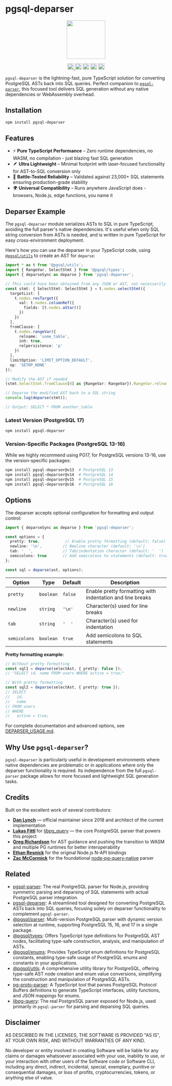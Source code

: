 # pgsql-deparser 

<p align="center" width="100%">
  <img height="120" src="https://github.com/launchql/pgsql-parser/assets/545047/6440fa7d-918b-4a3b-8d1b-755d85de8bea" />
</p>

<p align="center" width="100%">
  <a href="https://github.com/launchql/pgsql-parser/actions/workflows/run-tests.yaml">
    <img height="20" src="https://github.com/launchql/pgsql-parser/actions/workflows/run-tests.yaml/badge.svg" />
  </a>
   <a href="https://www.npmjs.com/package/pgsql-deparser"><img height="20" src="https://img.shields.io/npm/dt/pgsql-deparser"></a>
   <a href="https://www.npmjs.com/package/pgsql-deparser"><img height="20" src="https://img.shields.io/npm/dw/pgsql-deparser"/></a>
   <a href="https://github.com/launchql/pgsql-parser/blob/main/LICENSE-MIT"><img height="20" src="https://img.shields.io/badge/license-MIT-blue.svg"/></a>
   <a href="https://www.npmjs.com/package/pgsql-deparser"><img height="20" src="https://img.shields.io/github/package-json/v/launchql/pgsql-parser?filename=packages%2Fdeparser%2Fpackage.json"/></a>
</p>

`pgsql-deparser` is the lightning-fast, pure TypeScript solution for converting PostgreSQL ASTs back into SQL queries. Perfect companion to [`pgsql-parser`](https://github.com/launchql/pgsql-parser), this focused tool delivers SQL generation without any native dependencies or WebAssembly overhead.

## Installation

```sh
npm install pgsql-deparser
```

## Features

* ⚡ **Pure TypeScript Performance** – Zero runtime dependencies, no WASM, no compilation - just blazing fast SQL generation
* 🪶 **Ultra Lightweight** – Minimal footprint with laser-focused functionality for AST-to-SQL conversion only
* 🧪 **Battle-Tested Reliability** – Validated against 23,000+ SQL statements ensuring production-grade stability
* 🌍 **Universal Compatibility** – Runs anywhere JavaScript does - browsers, Node.js, edge functions, you name it

## Deparser Example

The `pgsql-deparser` module serializes ASTs to SQL in pure TypeScript, avoiding the full parser's native dependencies. It's useful when only SQL string conversion from ASTs is needed, and is written in pure TypeScript for easy cross-environment deployment.

Here's how you can use the deparser in your TypeScript code, using [`@pgsql/utils`](https://github.com/launchql/pgsql-parser/tree/main/packages/utils) to create an AST for `deparse`:

```ts
import * as t from '@pgsql/utils';
import { RangeVar, SelectStmt } from '@pgsql/types';
import { deparseSync as deparse } from 'pgsql-deparser';

// This could have been obtained from any JSON or AST, not necessarily @pgsql/utils
const stmt: { SelectStmt: SelectStmt } = t.nodes.selectStmt({
  targetList: [
    t.nodes.resTarget({
      val: t.nodes.columnRef({
        fields: [t.nodes.aStar()]
      })
    })
  ],
  fromClause: [
    t.nodes.rangeVar({
      relname: 'some_table',
      inh: true,
      relpersistence: 'p'
    })
  ],
  limitOption: 'LIMIT_OPTION_DEFAULT',
  op: 'SETOP_NONE'
});

// Modify the AST if needed  
(stmt.SelectStmt.fromClause[0] as {RangeVar: RangeVar}).RangeVar.relname = 'another_table';

// Deparse the modified AST back to a SQL string
console.log(deparse(stmt));

// Output: SELECT * FROM another_table
```

### Latest Version (PostgreSQL 17)

```sh
npm install pgsql-deparser
```

### Version-Specific Packages (PostgreSQL 13-16)

While we highly recommend using PG17, for PostgreSQL versions 13-16, use the version-specific packages:

```sh
npm install pgsql-deparser@v13  # PostgreSQL 13
npm install pgsql-deparser@v14  # PostgreSQL 14
npm install pgsql-deparser@v15  # PostgreSQL 15
npm install pgsql-deparser@v16  # PostgreSQL 16
```

## Options

The deparser accepts optional configuration for formatting and output control:

```ts
import { deparseSync as deparse } from 'pgsql-deparser';

const options = {
  pretty: true,           // Enable pretty formatting (default: false)
  newline: '\n',         // Newline character (default: '\n')
  tab: '  ',             // Tab/indentation character (default: '  ')
  semicolons: true       // Add semicolons to statements (default: true)
};

const sql = deparse(ast, options);
```

| Option | Type | Default | Description |
|--------|------|---------|-------------|
| `pretty` | `boolean` | `false` | Enable pretty formatting with indentation and line breaks |
| `newline` | `string` | `'\n'` | Character(s) used for line breaks |
| `tab` | `string` | `'  '` | Character(s) used for indentation |
| `semicolons` | `boolean` | `true` | Add semicolons to SQL statements |

**Pretty formatting example:**
```ts
// Without pretty formatting
const sql1 = deparse(selectAst, { pretty: false });
// "SELECT id, name FROM users WHERE active = true;"

// With pretty formatting  
const sql2 = deparse(selectAst, { pretty: true });
// SELECT
//   id,
//   name
// FROM users
// WHERE
//   active = true;
```

For complete documentation and advanced options, see [DEPARSER_USAGE.md](../../DEPARSER_USAGE.md).

## Why Use `pgsql-deparser`?

`pgsql-deparser` is particularly useful in development environments where native dependencies are problematic or in applications where only the deparser functionality is required. Its independence from the full `pgsql-parser` package allows for more focused and lightweight SQL generation tasks.

## Credits

Built on the excellent work of several contributors:

* **[Dan Lynch](https://github.com/pyramation)** — official maintainer since 2018 and architect of the current implementation
* **[Lukas Fittl](https://github.com/lfittl)** for [libpg_query](https://github.com/pganalyze/libpg_query) — the core PostgreSQL parser that powers this project
* **[Greg Richardson](https://github.com/gregnr)** for AST guidance and pushing the transition to WASM and multiple PG runtimes for better interoperability
* **[Ethan Resnick](https://github.com/ethanresnick)** for the original Node.js N-API bindings
* **[Zac McCormick](https://github.com/zhm)** for the foundational [node-pg-query-native](https://github.com/zhm/node-pg-query-native) parser

## Related

* [pgsql-parser](https://www.npmjs.com/package/pgsql-parser): The real PostgreSQL parser for Node.js, providing symmetric parsing and deparsing of SQL statements with actual PostgreSQL parser integration.
* [pgsql-deparser](https://www.npmjs.com/package/pgsql-deparser): A streamlined tool designed for converting PostgreSQL ASTs back into SQL queries, focusing solely on deparser functionality to complement `pgsql-parser`.
* [@pgsql/parser](https://www.npmjs.com/package/@pgsql/parser): Multi-version PostgreSQL parser with dynamic version selection at runtime, supporting PostgreSQL 15, 16, and 17 in a single package.
* [@pgsql/types](https://www.npmjs.com/package/@pgsql/types): Offers TypeScript type definitions for PostgreSQL AST nodes, facilitating type-safe construction, analysis, and manipulation of ASTs.
* [@pgsql/enums](https://www.npmjs.com/package/@pgsql/enums): Provides TypeScript enum definitions for PostgreSQL constants, enabling type-safe usage of PostgreSQL enums and constants in your applications.
* [@pgsql/utils](https://www.npmjs.com/package/@pgsql/utils): A comprehensive utility library for PostgreSQL, offering type-safe AST node creation and enum value conversions, simplifying the construction and manipulation of PostgreSQL ASTs.
* [pg-proto-parser](https://www.npmjs.com/package/pg-proto-parser): A TypeScript tool that parses PostgreSQL Protocol Buffers definitions to generate TypeScript interfaces, utility functions, and JSON mappings for enums.
* [libpg-query](https://github.com/launchql/libpg-query-node): The real PostgreSQL parser exposed for Node.js, used primarily in `pgsql-parser` for parsing and deparsing SQL queries.

## Disclaimer

AS DESCRIBED IN THE LICENSES, THE SOFTWARE IS PROVIDED "AS IS", AT YOUR OWN RISK, AND WITHOUT WARRANTIES OF ANY KIND.

No developer or entity involved in creating Software will be liable for any claims or damages whatsoever associated with your use, inability to use, or your interaction with other users of the Software code or Software CLI, including any direct, indirect, incidental, special, exemplary, punitive or consequential damages, or loss of profits, cryptocurrencies, tokens, or anything else of value.

